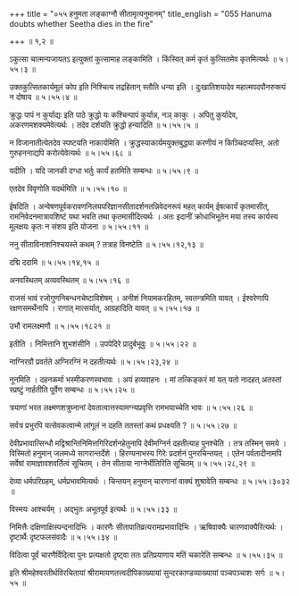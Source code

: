+++
title = "०५५ हनुमता लङ्काग्नौ सीतामृत्यनुमानम्"
title_english = "055 Hanuma doubts whether Seetha dies in the fire"

+++
 ॥  १,२  ॥   

  

ऽकुत्सा चात्मन्यजायतऽ इत्युक्तां कुत्सामाह लङ्कामिति । किंस्वित् कर्म कृतं कुत्सितमेव कृतमित्यर्थः  ॥  ५।५५।३  ॥   

  

उक्तकुत्सितकार्यमूलं कोप इति निश्चित्य तद्रहितान् स्तौति धन्या इति । दुःखातिशयादेव महात्मपदपौनरुक्त्यं न दोषाय  ॥  ५।५५।४  ॥   

  

क्रुद्धः पापं न कुर्याद्यः इति पाठे क्रुद्धो यः कश्चिन्पापं कुर्यान्न, नञ् काकुः । अपितु कुर्यादेव, अकरणमशक्यमेवेत्यर्थः । तदेव दर्शयति क्रुद्धो हन्यादिति  ॥  ५।५५।५  ॥   

  

न विजानातीत्येतदेव स्पष्टयति नाकार्यमिति । क्रुद्धस्याकार्यमयुक्तबुद्ध्या करणीयं न किञ्चिदप्यस्ति, अतो गुरुहननाद्यपि करोत्येवेत्यर्थः  ॥  ५।५५।६८  ॥   

  

यदीति । यदि जानकी दग्धा भर्तुः कार्यं हतमिति सम्बन्धः  ॥  ५।५५।९  ॥   

  

एतदेव विवृणोति यदर्थमिति  ॥  ५।५५।१०  ॥   

  

ईषदिति । अन्वेषणपूर्वकरावणनिलयपरिज्ञानसीतादर्शनतन्निवेदनरूपं महत् कार्यम् ईषत्कार्यं कृतमासीत्, रामनिवेदनमात्रावशिष्टं यथा भवति तथा कृतमासीदित्यर्थः । अतः इदानीं क्रोधाभिभूतेन मया तस्य कार्यस्य मूलक्षयः कृतः न संशय इति योजना  ॥  ५।५५।११  ॥   

  

ननु सीताविनाशनिश्चयस्ते कथम् ? तत्राह विनष्टेति  ॥  ५।५५।१२,१३  ॥   

  

दद्मि ददामि  ॥  ५।५५।१४,१५  ॥   

  

अनवस्थितम् अव्यवस्थितम्  ॥  ५।५५।१६  ॥   

  

राजसं भावं रजोगुणनिबन्धनचेष्टाविशेषम् । अनीशं नियामकरहितम्, स्वतन्त्रमिति यावत् । ईश्वरेणापि रक्षणसमर्थेनापि । रागात् मात्सर्यात्, आग्रहादिति यावत्  ॥  ५।५५।१७  ॥   

  

उभौ रामलक्ष्मणौ  ॥  ५।५५।१८२१  ॥   

  

इतीति । निमित्तानि शुभशंसीनि । उपपेदिरे प्रादुर्बभूवुः  ॥  ५।५५।२२  ॥   

  

नाग्निरग्रौ प्रवर्तते अग्निरग्निं न दहतीत्यर्थः  ॥  ५।५५।२३,२४  ॥   

  

नूनमिति । दहनकर्मा भस्मीकरणस्वभावः । अयं हव्यवाहनः । मां तत्किङ्करं मां यत् यतो नादहत् अतस्तां स्प्रष्टुं नार्हतीति पूर्वेण सम्बन्धः  ॥  ५।५५।२५  ॥   

  

त्रयाणां भरत लक्ष्मणशत्रुघ्नानां देवतात्वात्तस्यामग्न्यप्रवृत्ति रामभयाच्चेति भावः  ॥  ५।५५।२६  ॥   

  

सर्वत्र प्रभुरपि यत्सेवकत्वान्मे लांगूलं न दहति ततस्तां कथं प्रधक्ष्यति ?  ॥  ५।५५।२७  ॥   

  

देवीप्रभावात्सिन्धौ मद्विश्रान्तिनिमित्तगिरिदर्शनहेतुनापि देवीमग्निर्न दहतीत्याह पुनश्चेति । तत्र तस्मिन् समये । विस्मितो हनुमान् जलमध्ये सागरान्तर्देशे । हिरण्यनाभस्य गिरेः प्रदर्शनं पुनरचिन्तयत् । एतेन पर्वतादीनामपि सर्वेषां रामाज्ञावशवर्तित्वं सूचितम् । तेन सीताया नाग्नेर्भीतिरिति सूचितम्  ॥  ५।५५।२८,२९  ॥   

  

देव्या धर्मपरिग्रहम्, धर्मप्रभावमित्यर्थः । चिन्तयन् हनुमान् चारणानां वाक्यं शुश्रावेति सम्बन्धः  ॥  ५।५५।३०३२  ॥   

  

विस्मयः आश्चर्यम् । अद्भुतः अभूतपूर्व इत्यर्थः  ॥  ५।५५।३३  ॥   

  

निमित्तैः दक्षिणाक्षिस्पन्दनादिभिः । कारणैः सीतापातिव्रत्यरामप्रभावादिभिः । ऋषिवाक्यैः चारणवाक्यैरित्यर्थः । दृष्टार्थैः दृष्टफलसंवादैः  ॥  ५।५५।३४  ॥   

  

विदित्वा पूर्वं चारणैर्विदित्वा पुनः प्रत्यक्षतो दृष्ट्वा ततः प्रतिप्रयाणाय मतिं चकारेति सम्बन्धः  ॥  ५।५५।३५  ॥   

  

इति श्रीमहेश्वरतीर्थविरचितायां श्रीरामायणतत्त्वदीपिकाख्यायां सुन्दरकाण्डव्याख्यायां पञ्चपञ्चाशः सर्गः  ॥  ५।५५  ॥   

  

